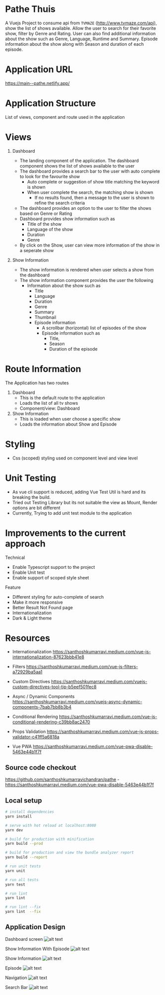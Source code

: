 # Pathe Thuis

A Vuejs Project to consume api from `TVMAZE` (http://www.tvmaze.com/api), show the list of shows available. Allow the user to search for their favorite show, filter by Genre and Rating. User can also find additional information about the show such as Genre, Language, Runtime and Summary. Episode information about the show along with Season and duration of each episode.

# Application URL
https://main--pathe.netlify.app/

# Application Structure
List of views, component and route used in the application
# Views
   1. Dashboard
        - The landing component of the application. The dashboard component shows the list of shows available to the user
        - The dashboard provides a search bar to the user with auto complete to look for the favourite show
            - Auto complete or suggestion of show title matching the keyword is shown
            - When user complete the search, the matching show is shown
                - If no results found, then a message to the user is shown to refine the search criteria
        - The dashboard provides an option to the user to filter the shows based on  Genre or Rating
        - Dashboard provides show information such as
            - Title of the show
            - Language of the show
            - Duration 
            - Genre
        - By click on the Show, user can view more information of the show in a seperate show


2. Show Information 
    - The show information is rendered when user selects a show from the dashboard
    - The show information component provides the user the following
        - Information about the show such as 
            - Title
            - Language
            - Duration
            - Genre
            - Summary
            - Thumbnail 
            - Episode information 
                - A scrollbar (horizontal) list of episodes of the show
                - Episode information such as
                    - Title, 
                    - Season
                    - Duration of the episode


# Route Information

The Application has two routes 
1. Dashboard 
    - This is the default route to the application
    - Loads the list of all tv shows
    - Component/view: Dashboard
2. Show Information
    - This is loaded when user choose a specific show 
    - Loads the information about Show and Episode

# Styling
- Css (scoped) styling used on component level and view level


# Unit Testing
- As vue cli support is reduced, adding Vue Test Util is hard and its breaking the build. 
- Tried out Testing Library but its not suitable the view as Mount, Render options are bit different
- Currently, Trying to add unit test module to the application


# Improvements to the current approach
Technical
- Enable Typescript support to the project
- Enable Unit test
- Enable support of scoped style sheet

Feature
- Different styling for auto-complete of search
- Make it more responsive
- Better Result Not Found page
- Internationalization
- Dark & Light theme


# Resources
- Internationalization
https://santhoshkumarravi.medium.com/vue-js-internationalization-87623bbb41e8

- Filters
https://santhoshkumarravi.medium.com/vue-js-filters-a72929ba5aa1

- Custom Directives
https://santhoshkumarravi.medium.com/vuejs-custom-directives-tool-tip-b5eef501fec8

- Async / Dynamic Components
https://santhoshkumarravi.medium.com/vuejs-async-dynamic-components-7bab7bb8b3b4

- Conditional Rendering
https://santhoshkumarravi.medium.com/vue-js-conditional-rendering-c39bb8ac2470

- Props Validation
https://santhoshkumarravi.medium.com/vue-js-props-validator-c41ff5a6818a

- Vue PWA 
https://santhoshkumarravi.medium.com/vue-pwa-disable-5463e44b1f7f

## Source code checkout 
https://github.com/santhoshkumarravichandran/pathe
-https://santhoshkumarravi.medium.com/vue-pwa-disable-5463e44b1f7f


## Local setup

``` bash
# install dependencies
yarn install

# serve with hot reload at localhost:8080
yarn dev

# build for production with minification
yarn build --prod

# build for production and view the bundle analyzer report
yarn build --report

# run unit tests
yarn unit

# run all tests
yarn test

# run lint
yarn lint 

# run lint --fix
yarn lint  --fix
```

## Application Design

Dashboard screen
![alt text](./screenshot/Home.png)

Show Information With Episode
![alt text](./screenshot/ShowInformation.png)

Show Information
![alt text](./screenshot/ShowDesign.png)

Episode
![alt text](./screenshot/Episode.png)

Navigation
![alt text](./screenshot/Navigation.png)

Search Bar
![alt text](./screenshot/SearchBar.png)

